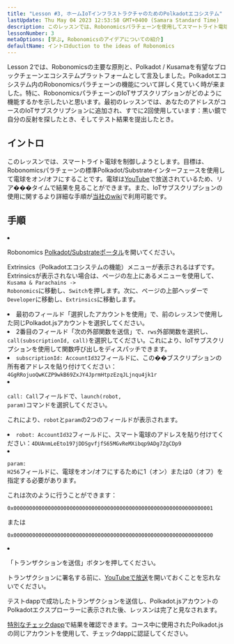 ```yaml
---
title: "Lesson #3, ホームIoTインフラストラクチャのためのPolkadotエコシステム"
lastUpdate: Thu May 04 2023 12:53:58 GMT+0400 (Samara Standard Time)
description: このレッスンでは、Robonomicsパラチェーンを使用してスマートライト電球を制御しようとします。
lessonNumber: 3
metaOptions: [学ぶ, Robonomicsのアイデアについての紹介]
defaultName: イントロduction to the ideas of Robonomics
---
```


Lesson 2では、Robonomicsの主要な原則と、Polkadot / Kusamaを有望なブロックチェーンエコシステムプラットフォームとして言及しました。Polkadotエコシステム内のRobonomicsパラチェーンの機能について詳しく見ていく時が来ました。特に、RobonomicsパラチェーンのIoTサブスクリプションがどのように機能するかを示したいと思います。最初のレッスンでは、あなたのアドレスがコースのIoTサブスクリプションに追加され、すでに2回使用しています：黒い鏡で自分の反射を探したとき、そしてテスト結果を提出したとき。

## イントロ

このレッスンでは、スマートライト電球を制御しようとします。目標は、Robonomicsパラチェーンの標準Polkadot/Substrateインターフェースを使用して電球をオン/オフにすることです。電球は[YouTube](https://www.youtube.com/channel/UCkemsNJWaCmvF1Oi50C-hAg/live)で放送されているため、リア���タイムで結果を見ることができます。また、IoTサブスクリプションの使用に関するより詳細な手順が[当社のwiki](https://wiki.robonomics.netwまたはk/docs/subscription-launch/)で利用可能です。


## 手順

<List type="numbers">

<li>

Robonomics [Polkadot/Substrateポータル](https://polkadot.js.またはg/apps/?rpc=wss%3A%2F%2Fkusama.rpc.robonomics.netwまたはk%2F#/extrinsics)を開いてください。

Extrinsics（Polkadotエコシステムの機能）メニューが表示されるはずです。Extrinsicsが表示されない場合は、ページの左上にあるメニューを使用して、<code> Kusama & Parachains -> Robonomics</code>に移動し、<code>Switch</code>を押します。次に、ページの上部ヘッダーで<code>Developer</code>に移動し、<code>Extrinsics</code>に移動します。

</li>

<li>
最初のフィールド「選択したアカウントを使用」で、前のレッスンで使用した同じPolkadot.jsアカウントを選択してください。
</li>

<li>
2番目のフィールド「次の外部関数を送信」で、<code>rws</code>外部関数を選択し、<code>call(subscriptionId, call)</code>を選択してください。これにより、IoTサブスクリプションを使用して関数呼び出しをディスパッチできます。
</li>

<li>
<code>subscriptionId: AccountId32</code>フィールドに、この��ブスクリプションの所有者アドレスを貼り付けてください：<code>4GgRRojuoQwKCZP9wkB69ZxJY4JprmHtpzEzqJLjnqu4jk1r</code>
</li>

<li>

<code>call: Call</code>フィールドで、<code>launch(robot, param)</code>コマンドを選択してください。

これにより、<code>robot</code>と<code>param</code>の2つのフィールドが表示されます。

</li>

<li>
<code>robot: AccountId32</code>フィールドに、スマート電球のアドレスを貼り付けてください：<code>4DUAnmLeEto197jDDSgvfjfS65MGvReMXibqp9ADg7ZgCDp9</code>
</li>

<li>

<code>param: H256</code>フィールドに、電球をオン/オフにするために1（オン）または0（オフ）を指定する必要があります。

これは次のように行うことができます：

<code>0x0000000000000000000000000000000000000000000000000000000000000001</code>

または

<code>0x0000000000000000000000000000000000000000000000000000000000000000</code>

</li>

<li>

「トランザクションを送信」ボタンを押してください。

トランザクションに署名する前に、[YouTubeで放送](https://www.youtube.com/channel/UCkemsNJWaCmvF1Oi50C-hAg/live)を開いておくことを忘れないでください。

</li>


</List>

<Result>

テストdappで成功したトランザクションを送信し、Polkadot.jsアカウントのPolkadotエクスプローラーに表示された後、レッスンは完了と見なされます。

[特別なチェックdapp](https://lk.robonomics.academy/)で結果を確認できます。コース中に使用されたPolkadot.jsの同じアカウントを使用して、チェックdappに認証してください。

</Result>